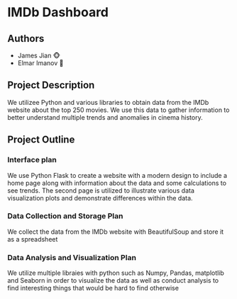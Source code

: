 # IMDb Dashboard

## Authors
- James Jian 🐵
- Elmar Imanov 🐼

## Project Description
We utilizee Python and various libraries to obtain data from the IMDb website about the top 250 movies. We use 
this data to gather information to better understand multiple trends and anomalies in cinema history. 

## Project Outline
### Interface plan 
We use Python Flask to create a website with a modern design to include a home page along with information about the data and
some calculations to see trends. The second page is utilized to illustrate various data visualization plots and demonstrate
differences within the data. 
  
### Data Collection and Storage Plan 
We collect the data from the IMDb website with BeautifulSoup and store it as a spreadsheet

### Data Analysis and Visualization Plan
We utilize multiple libraies with python such as Numpy, Pandas, matplotlib and Seaborn in order to visualize the data as well as conduct analysis to find interesting things that would be hard to find otherwise 
